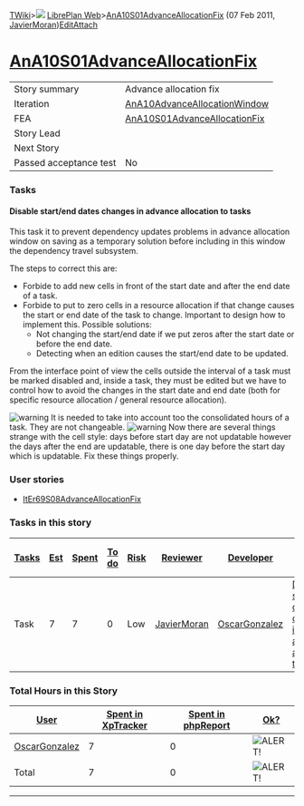 [TWiki](Main_WebHome)&gt;![](/twiki/pub/TWiki/TWikiDocGraphics/web-bg-small.gif) [LibrePlan Web](LibrePlan_WebHome)&gt;[AnA10S01AdvanceAllocationFix](LibrePlan_AnA10S01AdvanceAllocationFix "Topic revision: 2 (07 Feb 2011 - 11:24:39)") (07 Feb 2011, [JavierMoran](Main_JavierMoran))[Edit](LibrePlan_AnA10S01AdvanceAllocationFix?t=1520344055 "Edit this topic text")[Attach](/twiki/bin/attach/LibrePlan/AnA10S01AdvanceAllocationFix "Attach an image or document to this topic")  

 [AnA10S01AdvanceAllocationFix](LibrePlan_AnA10S01AdvanceAllocationFix)
=======================================================================

|                        |                                                                        |
|------------------------|------------------------------------------------------------------------|
| Story summary          | Advance allocation fix                                                 |
| Iteration              | [AnA10AdvanceAllocationWindow](LibrePlan_AnA10AdvanceAllocationWindow) |
| FEA                    | [AnA10S01AdvanceAllocationFix](LibrePlan_AnA10S01AdvanceAllocationFix) |
| Story Lead             |                                                                        |
| Next Story             |                                                                        |
| Passed acceptance test | No                                                                     |

###  Tasks

####  Disable start/end dates changes in advance allocation to tasks

This task it to prevent dependency updates problems in advance allocation window on saving as a temporary solution before including in this window the dependency travel subsystem.

The steps to correct this are:

-   Forbide to add new cells in front of the start date and after the end date of a task.
-   Forbide to put to zero cells in a resource allocation if that change causes the start or end date of the task to change. Important to design how to implement this. Possible solutions:
    -   Not changing the start/end date if we put zeros after the start date or before the end date.
    -   Detecting when an edition causes the start/end date to be updated.

From the interface point of view the cells outside the interval of a task must be marked disabled and, inside a task, they must be edited but we have to control how to avoid the changes in the start date and end date (both for specific resource allocation / general resource allocation).

![warning](/twiki/pub/TWiki/TWikiDocGraphics/warning.gif) It is needed to take into account too the consolidated hours of a task. They are not changeable. ![warning](/twiki/pub/TWiki/TWikiDocGraphics/warning.gif) Now there are several things strange with the cell style: days before start day are not updatable however the days after the end are updatable, there is one day before the start day which is updatable. Fix these things properly.

###  User stories

-   [ItEr69S08AdvanceAllocationFix](LibrePlan_ItEr69S08AdvanceAllocationFix)

###  Tasks in this story

| [Tasks](LibrePlan_AnA10S01AdvanceAllocationFix?sortcol=0;table=2;up=0#sorted_table "Sort by this column") | [Est](LibrePlan_AnA10S01AdvanceAllocationFix?sortcol=1;table=2;up=0#sorted_table "Sort by this column") | [Spent](LibrePlan_AnA10S01AdvanceAllocationFix?sortcol=2;table=2;up=0#sorted_table "Sort by this column") | [To do](LibrePlan_AnA10S01AdvanceAllocationFix?sortcol=3;table=2;up=0#sorted_table "Sort by this column") | [Risk](LibrePlan_AnA10S01AdvanceAllocationFix?sortcol=4;table=2;up=0#sorted_table "Sort by this column") | [Reviewer](LibrePlan_AnA10S01AdvanceAllocationFix?sortcol=5;table=2;up=0#sorted_table "Sort by this column") | [Developer](LibrePlan_AnA10S01AdvanceAllocationFix?sortcol=6;table=2;up=0#sorted_table "Sort by this column") | [Task Name](LibrePlan_AnA10S01AdvanceAllocationFix?sortcol=7;table=2;up=0#sorted_table "Sort by this column")  | [Start Date](LibrePlan_AnA10S01AdvanceAllocationFix?sortcol=8;table=2;up=0#sorted_table "Sort by this column") | [Est End Date](LibrePlan_AnA10S01AdvanceAllocationFix?sortcol=9;table=2;up=0#sorted_table "Sort by this column") | [End Date](LibrePlan_AnA10S01AdvanceAllocationFix?sortcol=10;table=2;up=0#sorted_table "Sort by this column") |
|-----------------------------------------------------------------------------------------------------------|---------------------------------------------------------------------------------------------------------|-----------------------------------------------------------------------------------------------------------|-----------------------------------------------------------------------------------------------------------|----------------------------------------------------------------------------------------------------------|--------------------------------------------------------------------------------------------------------------|---------------------------------------------------------------------------------------------------------------|----------------------------------------------------------------------------------------------------------------|----------------------------------------------------------------------------------------------------------------|------------------------------------------------------------------------------------------------------------------|---------------------------------------------------------------------------------------------------------------|
| Task                                                                                                      | 7                                                                                                       | 7                                                                                                         | 0                                                                                                         | Low                                                                                                      | [JavierMoran](Main_JavierMoran)                                                                              | [OscarGonzalez](Main_OscarGonzalez)                                                                           | [Disable start/end dates changes in advance allocation to tasks](LibrePlan_AnA10S01AdvanceAllocationFix#TasK1) |                                                                                                                |                                                                                                                  |                                                                                                               |

###  Total Hours in this Story

| [User](LibrePlan_AnA10S01AdvanceAllocationFix?sortcol=0;table=3;up=0#sorted_table "Sort by this column") | [Spent in XpTracker](LibrePlan_AnA10S01AdvanceAllocationFix?sortcol=1;table=3;up=0#sorted_table "Sort by this column") | [Spent in phpReport](LibrePlan_AnA10S01AdvanceAllocationFix?sortcol=2;table=3;up=0#sorted_table "Sort by this column") | [Ok?](LibrePlan_AnA10S01AdvanceAllocationFix?sortcol=3;table=3;up=0#sorted_table "Sort by this column") |
|----------------------------------------------------------------------------------------------------------|------------------------------------------------------------------------------------------------------------------------|------------------------------------------------------------------------------------------------------------------------|---------------------------------------------------------------------------------------------------------|
| [OscarGonzalez](Main_OscarGonzalez)                                                                      | 7                                                                                                                      | 0                                                                                                                      | ![ALERT!](/twiki/pub/TWiki/TWikiDocGraphics/warning.gif "ALERT!")                                       |
| Total                                                                                                    | 7                                                                                                                      | 0                                                                                                                      | ![ALERT!](/twiki/pub/TWiki/TWikiDocGraphics/warning.gif "ALERT!")                                       |

------------------------------------------------------------------------
